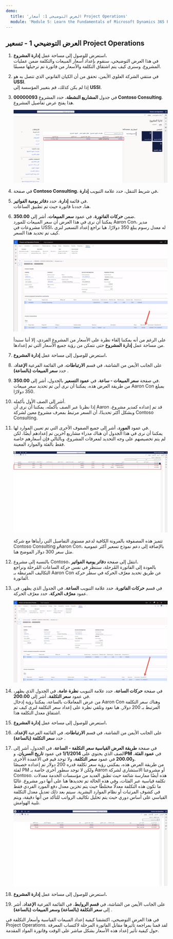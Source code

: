 ```yaml
---
demo:
  title: 'العرض التوضيحي 1: أسعار Project Operations'
  module: 'Module 5: Learn the Fundamentals of Microsoft Dynamics 365 Project Operations'
---
```


## العرض التوضيحي 1 - تسعير Project Operations

1. استعرض للوصول إلى مساحة عمل **إدارة المشروع.**  
    في هذا العرض التوضيحي، سنقوم بإعداد أسعار المبيعات والتكلفة ضمن عمليات المشروع. وسنرى كيف يتم اشتقاق التكلفة والأسعار من فاتورة تم ترحيلها مسبقًا.

1. في منتقي الشركة العلوي الأيمن، تحقق من أن الكيان القانوني الذي تتصل به هو **USSI**.  
    إذا لم يكن كذلك، قم بتغيير المؤسسة إلى **USSI**.

1. في جدول **المشاريع النشطة**، حدد المشروع **00000093 Contoso Consulting**. هذا يفتح عرض تفاصيل المشروع.

    ![لقطة شاشة لمساحة عمل إدارة المشروع حال تمييز شركة Contoso Consulting في جدول المشاريع النشطة.](./media/projops_prices_1_selecting_contoso_consulting.png)

1. في صفحة **Contoso Consulting**، في شريط التنقل، حدد علامة التبويب **إدارة.**

1. في قائمة **إدارة**، حدد **دفاتر يومية الفواتير**.  
    هنا، حددنا فاتورة حيث تم تطبيق الساعات.

1. ضمن **حركات الفاتورة**، في عمود **سعر المبيعات**، أشر إلى **350.00**.  
    يمكننا أن نرى في هذا العرض أن سعر المبيعات للمورد Aaron Con، مدير مشروعات في USSI، له معدل رسوم يبلغ 350 دولارًا. هيا نراجع إعداد التسعير لنرى كيف تم تحديد هذا السعر.

    ![لقطة شاشة لدفتر يومية فواتير بقيمة 350 مميز في عمود سعر المبيعات.](./media/projops_prices_2_point_to_350.png)  

    على الرغم من أنه يمكننا إلقاء نظرة على الأسعار من المشروع الفردي، إلا أننا سنبدأ من مساحة عمل **إدارة المشروع** حتى نتمكن من رؤية جميع الأسعار التي تم إعدادها.

1. استعرض للوصول إلى مساحة عمل **إدارة المشروع.**

1. على الجانب الأيمن من الشاشة، في قسم **الارتباطات**، في القائمة الفرعية **الإعداد**، حدد **سعر المبيعات (بالساعة)** .

1. في صفحة **سعر المبيعات - ساعة**، في **عمود التسعير** بالجدول، أشر إلى **350.00**.  
من طريقة العرض هذه، يمكننا أن نرى أين تم تحديد سعر مبيعات Aaron Con بمبلغ 350 دولارًا.

1. أشر إلى الصف الأول بأكمله.  
    إذا نظرنا عبر الصف بأكمله، يمكننا أن نرى أن Aaron قد تم إعداده كمدير مشروع، وبشكل أكثر تحديدًا، أن السعر مرتبط بمعرف مشروع معين لشركة Contoso Consulting.

1. في عمود **المورد**، أشر إلى جميع الصفوف الأخرى التي تم تعيين الموارد لها.  
    يمكننا أن نرى في هذا الجدول أن هناك مدراء مشاريع آخرين تم إعدادهم أيضًا، لكن لم يتم تخصيصهم على وجه التحديد لمعرفات المشروع، وبالتالي فإن أسعارهم خاصة فقط بالفئة والموارد المعينة.

    ![لقطة شاشة لسعر المبيعات - صفحة الساعة مع تمييز جميع الصفوف مع الموارد المعينة في الجدول.](./media/projops_prices_3_resources_table.png)  

    تتميز هذه المصفوفة بالمرونة الكافية لدعم مستوى التفاصيل التي رأيناها مع شركة Contoso Consulting وAaron Con، بالإضافة إلى دعم نموذج تسعير أكثر عمومية مثل سعر 300 دولار الموضح هنا.

1. بالنسبة إلى مشروع Contoso، انتقل إلى صفحة **دفاتر يومية الفواتير.**  
    بالعودة إلى الفاتورة المُرحلة، سننظر في نفس حركة الساعات المُرحلة ونراجع التكاليف المرتبطة بـ Aaron Con عن طريق تحديد معرّف الحركة في سطر حركة الفاتورة.

1. في قسم **حركات الفاتورة**، حدد علامة التبويب **الساعة.** في الجدول الذي يظهر، في عمود **معرّف الحركة**، حدد معرّف الحركة.

    ![لقطة شاشة لصفحة دفتر يومية الفاتورة مع تمييز عمود معرف الحركة.](./media/projops_prices_4_select_a_transaction_id.png)

1. في صفحة **حركات الساعة**، حدد علامة التبويب **نظرة عامة.** في الجدول الذي يظهر، في عمود **سعر التكلفة**، أشر إلى **200.00**.  
    من عرض المعاملات بالساعة، يمكننا رؤية إدخال Aaron Con وهناك سعر التكلفة المرتبط بـ 200 دولار. هيا نعود ونلقي نظرة على إعداد سعر التكلفة لنرى كيف تم اشتقاق معدل التكلفة هذا.

1. استعرض للوصول إلى مساحة عمل **إدارة المشروع.**

1. على الجانب الأيمن من الشاشة، في قسم **الارتباطات**، في القائمة الفرعية **الإعداد**، حدد **سعر التكلفة (بالساعة)** .

1. في صفحة **طريقة العرض القياسية سعر التكلفة - الساعة**، في الجدول، أشر إلى الصف الذي يحتوي على **1/1/2014** في عمود **تاريخ السريان**، و**PM** في **عمود الفئة**، و**200.00** في عمود **سعر التكلفة**، ولا توجد قيم في الأعمدة الأخرى.  
    من طريقة العرض هذه، يمكنني رؤية سعر تكلفة قدره 200 دولار تم إعداده خصيصًا لفئة PM ولكن لا توجد سطور أخرى خاصة بـ Aaron أو مشروعنا الاستشاري لشركة Contoso. هذه أيضًا ممارسة شائعة حيث تطبق العديد من مؤسسات الخدمة معدلات تكلفة قياسية عبر الفئات، وفي هذه الحالة تم تحديدها هنا على أنها دور مشروع. غالبًا ما تكون هذه التكلفة معدلًا مختلطًا حيث يتم تخزين معدل دفع المورد الفردي فقط في كشوف المرتبات أو نظام الموارد البشرية. سيتم بعد ذلك تعديل معدل التكلفة القياسي على أساس دوري حيث يتم تحليل تكاليف الرواتب للتأكد من أنها دقيقة، ويتم تلبية الهوامش.

    ![لقطة شاشة لجدول سعر التكلفة - الساعة مع تمييز صف تسعير PM.](./media/projops_prices_5_cost_price_hour_table.png)

1. استعرض للوصول إلى مساحة عمل **إدارة المشروع.**

1. على الجانب الأيمن من الشاشة، في **قسم الروابط**، في القائمة الفرعية **الإعداد**، أشر إلى **سعر التكلفة (بالساعة)** **وسعر المبيعات (بالساعة)** .  

في هذا العرض التوضيحي، اكتشفنا كيفية إعداد المبيعات القياسية وأسعار التكلفة في Project Operations. لقد قمنا بمراجعة تأثيرها مقابل الفاتورة المرحلة لاكتساب المعرفة حول كيفية تأثير إعداد هذه الأسعار بشكل مباشر على الوقت وفاتورة المواد المقدمة.

